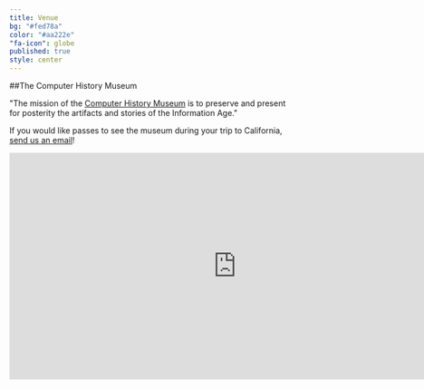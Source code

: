 ```yaml
---
title: Venue
bg: "#fed78a"
color: "#aa222e"
"fa-icon": globe
published: true
style: center
---
```















##The Computer History Museum

"The mission of the [Computer History Museum](http://www.computerhistory.org) is to preserve and present for posterity the artifacts and stories of the Information Age."         
     
If you would like passes to see the museum during your trip to California, [send us an email](mailto:roshnivinith@gmail.com?subject=I-want-tickets-to-the-museum!)!    
    
<div class="icontain">
<iframe src="https://www.google.com/maps/embed?pb=!1m18!1m12!1m3!1d2987.653062430818!2d-122.07744276204133!3d37.41425538505117!2m3!1f0!2f0!3f0!3m2!1i1024!2i768!4f13.1!3m3!1m2!1s0x808fb7569249b39b%3A0xea8071641d7ef4f2!2sComputer+History+Museum!5e0!3m2!1sen!2sus!4v1440897383880" width="800" height="400" frameborder="0" style="border:0" allowfullscreen></iframe>
</div>

